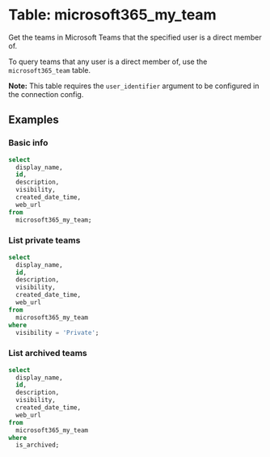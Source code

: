 # Table: microsoft365_my_team

Get the teams in Microsoft Teams that the specified user is a direct member of.

To query teams that any user is a direct member of, use the `microsoft365_team` table.

**Note:** This table requires the `user_identifier` argument to be configured in the connection config.

## Examples

### Basic info

```sql
select
  display_name,
  id,
  description,
  visibility,
  created_date_time,
  web_url
from
  microsoft365_my_team;
```

### List private teams

```sql
select
  display_name,
  id,
  description,
  visibility,
  created_date_time,
  web_url
from
  microsoft365_my_team
where
  visibility = 'Private';
```

### List archived teams

```sql
select
  display_name,
  id,
  description,
  visibility,
  created_date_time,
  web_url
from
  microsoft365_my_team
where
  is_archived;
```
